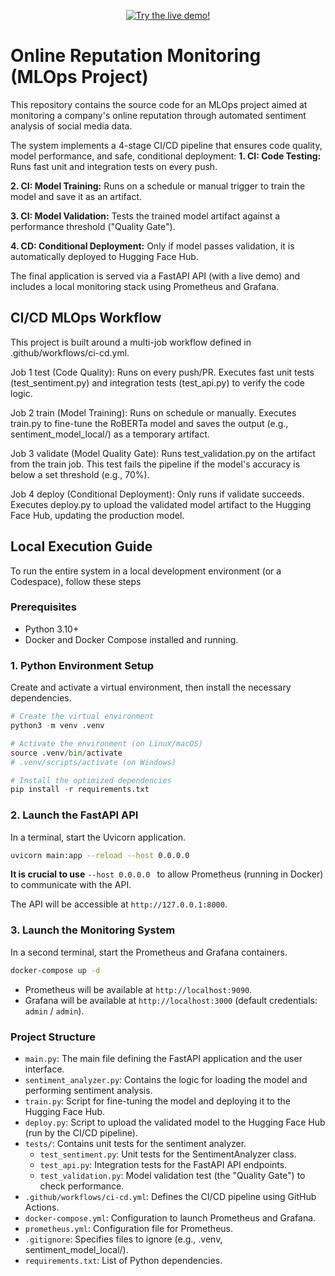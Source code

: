 <p align="center">
  <a href="https://huggingface.co/spaces/flaaa31/demo-sentiment" target="_blank">
    <img src="https://img.shields.io/badge/🔥_Live_Demo-Try_it!-purple?style=for-the-badge&logo=huggingface" alt="Try the live demo!"/>
  </a>
</p>

# Online Reputation Monitoring (MLOps Project)

This repository contains the source code for an MLOps project aimed at monitoring a company's online reputation through automated sentiment analysis of social media data.

The system implements a 4-stage CI/CD pipeline that ensures code quality, model performance, and safe, conditional deployment:
**1. CI: Code Testing:** Runs fast unit and integration tests on every push.

**2. CI: Model Training:** Runs on a schedule or manual trigger to train the model and save it as an artifact.

**3. CI: Model Validation:** Tests the trained model artifact against a performance threshold ("Quality Gate").

**4. CD: Conditional Deployment:** Only if model passes validation, it is automatically deployed to Hugging Face Hub.

The final application is served via a FastAPI API (with a live demo) and includes a local monitoring stack using Prometheus and Grafana.

## CI/CD MLOps Workflow
This project is built around a multi-job workflow defined in .github/workflows/ci-cd.yml.

Job 1 test (Code Quality): Runs on every push/PR. Executes fast unit tests (test_sentiment.py) and integration tests (test_api.py) to verify the code logic.

Job 2 train (Model Training): Runs on schedule or manually. Executes train.py to fine-tune the RoBERTa model and saves the output (e.g., sentiment_model_local/) as a temporary artifact.

Job 3 validate (Model Quality Gate): Runs test_validation.py on the artifact from the train job. This test fails the pipeline if the model's accuracy is below a set threshold (e.g., 70%).

Job 4 deploy (Conditional Deployment): Only runs if validate succeeds. Executes deploy.py to upload the validated model artifact to the Hugging Face Hub, updating the production model.


## Local Execution Guide
To run the entire system in a local development environment (or a Codespace), follow these steps

### Prerequisites
- Python 3.10+
- Docker and Docker Compose installed and running.

### 1. Python Environment Setup
Create and activate a virtual environment, then install the necessary dependencies.

```py
# Create the virtual environment
python3 -m venv .venv

# Activate the environment (on Linux/macOS)
source .venv/bin/activate
# .venv/scripts/activate (on Windows)

# Install the optimized dependencies
pip install -r requirements.txt
```

### 2. Launch the FastAPI API
In a terminal, start the Uvicorn application. 

```bash
uvicorn main:app --reload --host 0.0.0.0
```
**It is crucial to use** ```--host 0.0.0.0 ```
to allow Prometheus (running in Docker) to communicate with the API.

The API will be accessible at ```http://127.0.0.1:8000```.

### 3. Launch the Monitoring System
In a second terminal, start the Prometheus and Grafana containers.

```bash
docker-compose up -d
```

- Prometheus will be available at ```http://localhost:9090```.
- Grafana will be available at ```http://localhost:3000``` (default credentials: ```admin``` / ```admin```).

### Project Structure
- ```main.py```: The main file defining the FastAPI application and the user interface.
- ```sentiment_analyzer.py```: Contains the logic for loading the model and performing sentiment analysis.
- ```train.py```: Script for fine-tuning the model and deploying it to the Hugging Face Hub.
- ```deploy.py```: Script to upload the validated model to the Hugging Face Hub (run by the CI/CD pipeline).
- ```tests/```: Contains unit tests for the sentiment analyzer.
  - ```test_sentiment.py```: Unit tests for the SentimentAnalyzer class.
  - ```test_api.py```: Integration tests for the FastAPI API endpoints.
  - ```test_validation.py```: Model validation test (the "Quality Gate") to check performance.
- ```.github/workflows/ci-cd.yml```: Defines the CI/CD pipeline using GitHub Actions.
- ```docker-compose.yml```: Configuration to launch Prometheus and Grafana.
- ```prometheus.yml```: Configuration file for Prometheus. 
- ```.gitignore```: Specifies files to ignore (e.g., .venv, sentiment_model_local/).  
- ```requirements.txt```: List of Python dependencies.

